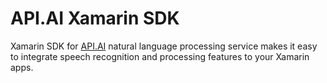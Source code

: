 # API.AI Xamarin SDK

Xamarin SDK for [API.AI](http://api.ai) natural language processing service makes it easy to integrate speech recognition and processing features to your Xamarin apps.

